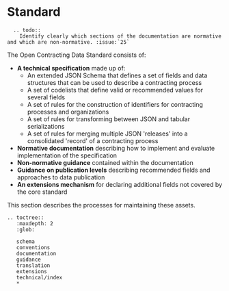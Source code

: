 # Standard

```eval_rst
  .. todo::
    Identify clearly which sections of the documentation are normative and which are non-normative. :issue:`25`
```

The Open Contracting Data Standard consists of:

* **A technical specification** made up of:
  * An extended JSON Schema that defines a set of fields and data structures that can be used to describe a contracting process
  * A set of codelists that define valid or recommended values for several fields
  * A set of rules for the construction of identifiers for contracting processes and organizations
  * A set of rules for transforming between JSON and tabular serializations
  * A set of rules for merging multiple JSON 'releases' into a consolidated 'record' of a contracting process
* **Normative documentation** describing how to implement and evaluate implementation of the specification
* **Non-normative guidance** contained within the documentation
* **Guidance on publication levels** describing recommended fields and approaches to data publication
* **An extensions mechanism** for declaring additional fields not covered by the core standard

This section describes the processes for maintaining these assets.

```eval_rst
.. toctree::
   :maxdepth: 2
   :glob:

   schema
   conventions
   documentation
   guidance
   translation
   extensions
   technical/index
   *
```
